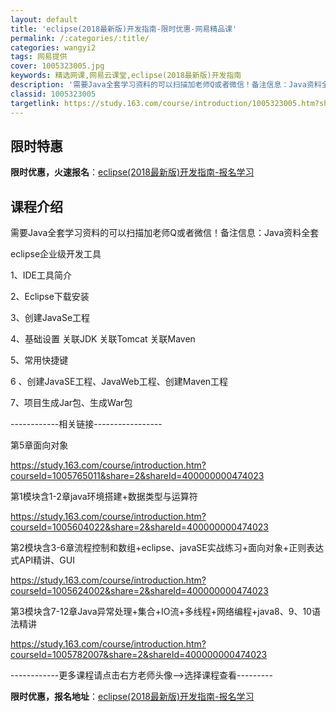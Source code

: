 ```yaml
---
layout: default
title: 'eclipse(2018最新版)开发指南-限时优惠-网易精品课'
permalink: /:categories/:title/
categories: wangyi2
tags: 网易提供
cover: 1005323005.jpg
keywords: 精选网课,网易云课堂,eclipse(2018最新版)开发指南
description: '需要Java全套学习资料的可以扫描加老师Q或者微信！备注信息：Java资料全套eclipse企业级开发工具1、IDE工具'
classid: 1005323005
targetlink: https://study.163.com/course/introduction/1005323005.htm?share=1&shareId=1025206652&utm_campaign=share&utm_medium=iphoneShare&utm_source=&utm_u=1025206652
---
```


## 限时特惠

**限时优惠，火速报名**：[eclipse(2018最新版)开发指南-报名学习](https://study.163.com/course/introduction/1005323005.htm?share=1&shareId=1025206652&utm_campaign=share&utm_medium=iphoneShare&utm_source=&utm_u=1025206652)

## 课程介绍

需要Java全套学习资料的可以扫描加老师Q或者微信！备注信息：Java资料全套

eclipse企业级开发工具

 1、IDE工具简介

 2、Eclipse下载安装

 3、创建JavaSe工程

 4、基础设置  关联JDK  关联Tomcat  关联Maven

 5、常用快捷键

 6 、创建JavaSE工程、JavaWeb工程、创建Maven工程

 7、项目生成Jar包、生成War包



------------相关链接-----------------

第5章面向对象 

https://study.163.com/course/introduction.htm?courseId=1005765011&share=2&shareId=400000000474023



第1模块含1-2章java环境搭建+数据类型与运算符

https://study.163.com/course/introduction.htm?courseId=1005604022&share=2&shareId=400000000474023



第2模块含3-6章流程控制和数组+eclipse、javaSE实战练习+面向对象+正则表达式API精讲、GUI

https://study.163.com/course/introduction.htm?courseId=1005624002&share=2&shareId=400000000474023



第3模块含7-12章Java异常处理+集合+IO流+多线程+网络编程+java8、9、10语法精讲

https://study.163.com/course/introduction.htm?courseId=1005782007&share=2&shareId=400000000474023

------------更多课程请点击右方老师头像-->选择课程查看---------

**限时优惠，报名地址**：[eclipse(2018最新版)开发指南-报名学习](https://study.163.com/course/introduction/1005323005.htm?share=1&shareId=1025206652&utm_campaign=share&utm_medium=iphoneShare&utm_source=&utm_u=1025206652)

